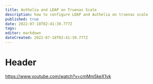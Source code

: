 ```yaml
---
title: Authelia and LDAP on Truenas Scale
description: how to configure LDAP and Authelia on truenas scale
published: true
date: 2022-07-18T02:41:39.777Z
tags: 
editor: markdown
dateCreated: 2022-07-18T02:41:39.777Z
---
```


# Header
https://www.youtube.com/watch?v=cmMm5keX1vk